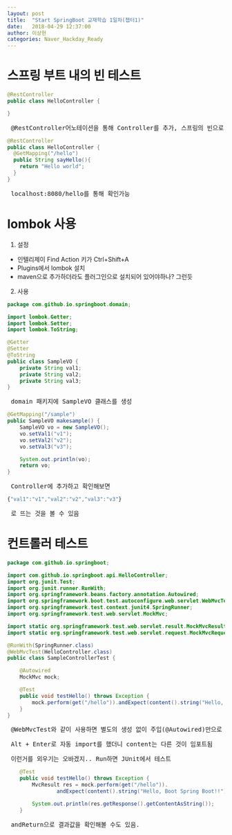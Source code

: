 ```yaml
---
layout: post
title:  "Start SpringBoot 교재학습 1일차(챕터1)"
date:   2018-04-29 12:37:00
author: 이상현
categories: Naver_Hackday_Ready
---
```


# 스프링 부트 내의 빈 테스트
```java
@RestController
public class HelloController {

}
```
<pre> @RestController어노테이션을 통해 Controller를 추가, 스프링의 빈으로 등록되도록 한다. </pre>


```java
@RestController
public class HelloController {
  @GetMapping("/hello")
  public String sayHello(){
    return "Hello world";
  }
}
```
<pre> localhost:8080/hello를 통해 확인가능 </pre>

# lombok 사용
1. 설정
- 인텔리제이 Find Action 키가 Ctrl+Shift+A
- Plugins에서 lombok 설치
- maven으로 추가하더라도 플러그인으로 설치되어 있어야하나? 그런듯

2. 사용

```java
package com.github.io.springboot.domain;

import lombok.Getter;
import lombok.Setter;
import lombok.ToString;

@Getter
@Setter
@ToString
public class SampleVO {
    private String val1;
    private String val2;
    private String val3;
}
```
<pre> domain 패키지에 SampleVO 클래스를 생성 </pre>

```java
@GetMapping("/sample")
public SampleVO makesample() {
    SampleVO vo = new SampleVO();
    vo.setVal1("v1");
    vo.setVal2("v2");
    vo.setVal3("v3");

    System.out.println(vo);
    return vo;
}
```
<pre> Controller에 추가하고 확인해보면 </pre>
```js
{"val1":"v1","val2":"v2","val3":"v3"}
```
<pre> 로 뜨는 것을 볼 수 있음 </pre>

# 컨트롤러 테스트
```java
package com.github.io.springboot;

import com.github.io.springboot.api.HelloController;
import org.junit.Test;
import org.junit.runner.RunWith;
import org.springframework.beans.factory.annotation.Autowired;
import org.springframework.boot.test.autoconfigure.web.servlet.WebMvcTest;
import org.springframework.test.context.junit4.SpringRunner;
import org.springframework.test.web.servlet.MockMvc;

import static org.springframework.test.web.servlet.result.MockMvcResultMatchers.content;
import static org.springframework.test.web.servlet.request.MockMvcRequestBuilders.get;

@RunWith(SpringRunner.class)
@WebMvcTest(HelloController.class)
public class SampleControllerTest {

    @Autowired
    MockMvc mock;

    @Test
    public void testHello() throws Exception {
        mock.perform(get("/hello")).andExpect(content().string("Hello, Boot Spring Boot!!"));
    }
}
```
<pre> @WebMvcTest와 같이 사용하면 별도의 생성 없이 주입(@Autowired)만으로 코드를 작성할 수 있다. </pre>
<pre> Alt + Enter로 자동 import를 했더니 content는 다른 것이 임포트됨 </pre>
<pre> 이런거를 외우기는 오바겠지.. Run하면 JUnit에서 테스트 </pre>

```java
    @Test
    public void testHello() throws Exception {
        MvcResult res = mock.perform(get("/hello")).
                andExpect(content().string("Hello, Boot Spring Boot!!")).andReturn();

        System.out.println(res.getResponse().getContentAsString());
    }
```
<pre> andReturn으로 결과값을 확인해볼 수도 있음. </pre>
